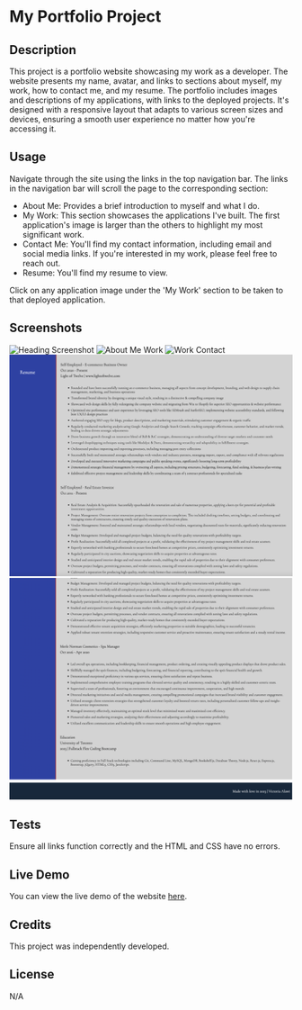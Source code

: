 # My Portfolio Project

## Description
This project is a portfolio website showcasing my work as a developer. The website presents my name, avatar, and links to sections about myself, my work, how to contact me, and my resume. The portfolio includes images and descriptions of my applications, with links to the deployed projects. It's designed with a responsive layout that adapts to various screen sizes and devices, ensuring a smooth user experience no matter how you're accessing it.

## Usage
Navigate through the site using the links in the top navigation bar. The links in the navigation bar will scroll the page to the corresponding section:
- About Me: Provides a brief introduction to myself and what I do.
- My Work: This section showcases the applications I've built. The first application's image is larger than the others to highlight my most significant work.
- Contact Me: You'll find my contact information, including email and social media links. If you're interested in my work, please feel free to reach out.
- Resume: You'll find my resume to view.

Click on any application image under the 'My Work' section to be taken to that deployed application.

## Screenshots
![Heading Screenshot](./assets/images/1-victoria-alawi-light-of-twelve-heading-screenshot.png)
![About Me Work](./assets/images/2-victoria-alawi-light-of-twelve-about-me-work-screenshot.png)
![Work Contact](./assets/images/3-victoria-alawi-light-of-twelve-work-contact-screenshot.png)
![Resume Part 1](./assets/images/4-victoria-alawi-light-of-twelve-resume-p1-screenshot.png)
![Resume Part 2 Footer](./assets/images/5-victoria-alawi-light-of-twelve-resume-p2-footer-screenshot.png)

## Tests
Ensure all links function correctly and the HTML and CSS have no errors.

## Live Demo
You can view the live demo of the website [here](https://lightoftwelve.github.io/portfolio/).

## Credits
This project was independently developed.

## License
N/A
